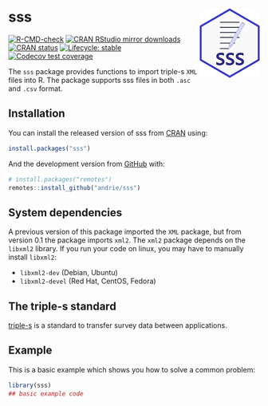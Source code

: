 
<!-- README.md is generated from README.Rmd. Please edit that file -->

# sss <img src='man/figures/logo.png' align="right" height="139" />

<!-- badges: start -->

[![R-CMD-check](https://github.com/andrie/sss/actions/workflows/R-CMD-check.yaml/badge.svg)](https://github.com/andrie/sss/actions/workflows/R-CMD-check.yaml)
[![CRAN RStudio mirror
downloads](https://cranlogs.r-pkg.org/badges/sss)](https://www.r-pkg.org/pkg/sss)
[![CRAN
status](https://www.r-pkg.org/badges/version/sss)](https://CRAN.R-project.org/package=sss)
[![Lifecycle:
stable](https://img.shields.io/badge/lifecycle-stable-brightgreen.svg)](https://www.tidyverse.org/lifecycle/#stable)
[![Codecov test
coverage](https://codecov.io/gh/andrie/sss/branch/main/graph/badge.svg)](https://app.codecov.io/gh/andrie/sss?branch=main)
<!-- badges: end -->

The `sss` package provides functions to import triple-s `XML` files into
R. The package supports sss files in both `.asc` and `.csv` format.

## Installation

You can install the released version of sss from
[CRAN](https://CRAN.R-project.org) using:

``` r
install.packages("sss")
```

And the development version from [GitHub](https://github.com/) with:

``` r
# install.packages("remotes")
remotes::install_github("andrie/sss")
```

## System dependencies

A previous version of this package imported the `XML` package, but from
version 0.1 the package imports `xml2`. The `xml2` package depends on
the `libxml2` library. If you run your code on linux, you may have to
manually install `libxml2`:

- `libxml2-dev` (Debian, Ubuntu)
- `libxml2-devel` (Red Hat, CentOS, Fedora)

## The triple-s standard

[triple-s](https://triple-s.org/) is a standard to transfer survey data
between applications.

## Example

This is a basic example which shows you how to solve a common problem:

``` r
library(sss)
## basic example code
```
